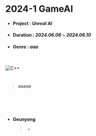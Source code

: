 # 2024-1 GameAI

- #### Project : *Unreal AI*
- #### Duration : *2024.06.06* ~ *2024.06.10*
- #### Genre : *aaa*


</br>

![C++](https://img.shields.io/badge/c%23-%23239120.svg?style=for-the-badge&logo=c-sharp&logoColor=white)


#

> **aaaaa**

#

</br>

</br>



- **Geunyong**
  
   >- 
